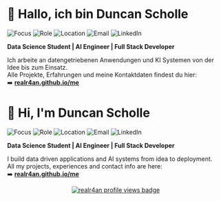 # 👋 Hallo, ich bin Duncan Scholle

![Focus](https://img.shields.io/badge/Focus-Data%20Science-blue?style=flat-square)
![Role](https://img.shields.io/badge/Role-SHK%20%40%20FH%20Dortmund-5936d2?style=flat-square)
![Location](https://img.shields.io/badge/Based_in-Dortmund%2C%20Germany-ff6f3c?style=flat-square)
![Email](https://img.shields.io/badge/Contact-duncanscholle%40outlook.com-0a66c2?style=flat-square)
![LinkedIn](https://img.shields.io/badge/LinkedIn-duncanscholle-0a66c2?style=flat-square)

**Data Science Student | AI Engineer | Full Stack Developer**

Ich arbeite an datengetriebenen Anwendungen und KI Systemen von der Idee bis zum Einsatz.  
Alle Projekte, Erfahrungen und meine Kontaktdaten findest du hier:  
➡️ **[realr4an.github.io/me](https://realr4an.github.io/me/)**

# 👋 Hi, I'm Duncan Scholle

![Focus](https://img.shields.io/badge/Focus-Data%20Science-blue?style=flat-square)
![Role](https://img.shields.io/badge/Role-Research%20Assistant%20%40%20FH%20Dortmund-5936d2?style=flat-square)
![Location](https://img.shields.io/badge/Based_in-Dortmund%2C%20Germany-ff6f3c?style=flat-square)
![Email](https://img.shields.io/badge/Contact-duncanscholle%40outlook.com-0a66c2?style=flat-square)
![LinkedIn](https://img.shields.io/badge/LinkedIn-duncanscholle-0a66c2?style=flat-square)

**Data Science Student | AI Engineer | Full Stack Developer**

I build data driven applications and AI systems from idea to deployment.  
All my projects, experiences and contact info are here:  
➡️ **[realr4an.github.io/me](https://realr4an.github.io/me/)**

<div align="center">
  <a href="https://github.com/realr4an">
    <img src="https://komarev.com/ghpvc/?username=realr4an&amp;label=Profile%20views&amp;color=0e75b6&amp;style=flat" alt="realr4an profile views badge" />
  </a>
</div>
